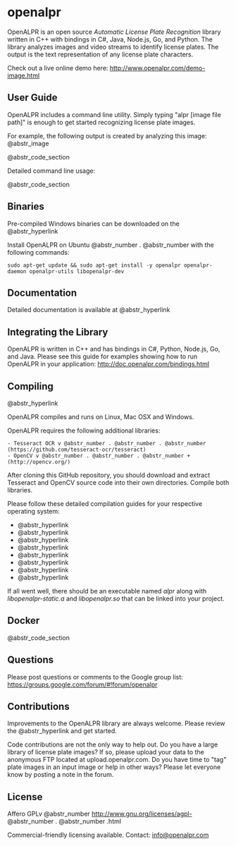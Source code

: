 # openalpr

OpenALPR is an open source _Automatic License Plate Recognition_ library written in C++ with bindings in C#, Java, Node.js, Go, and Python. The library analyzes images and video streams to identify license plates. The output is the text representation of any license plate characters.

Check out a live online demo here: http://www.openalpr.com/demo-image.html

## User Guide

OpenALPR includes a command line utility. Simply typing "alpr [image file path]" is enough to get started recognizing license plate images.

For example, the following output is created by analyzing this image: @abstr_image 

@abstr_code_section 

Detailed command line usage:

@abstr_code_section 

## Binaries

Pre-compiled Windows binaries can be downloaded on the @abstr_hyperlink 

Install OpenALPR on Ubuntu @abstr_number . @abstr_number with the following commands:
    
    
    sudo apt-get update && sudo apt-get install -y openalpr openalpr-daemon openalpr-utils libopenalpr-dev
    

## Documentation

Detailed documentation is available at @abstr_hyperlink 

## Integrating the Library

OpenALPR is written in C++ and has bindings in C#, Python, Node.js, Go, and Java. Please see this guide for examples showing how to run OpenALPR in your application: http://doc.openalpr.com/bindings.html

## Compiling

@abstr_hyperlink 

OpenALPR compiles and runs on Linux, Mac OSX and Windows.

OpenALPR requires the following additional libraries:
    
    
    - Tesseract OCR v @abstr_number . @abstr_number . @abstr_number  (https://github.com/tesseract-ocr/tesseract)
    - OpenCV v @abstr_number . @abstr_number . @abstr_number + (http://opencv.org/)
    

After cloning this GitHub repository, you should download and extract Tesseract and OpenCV source code into their own directories. Compile both libraries.

Please follow these detailed compilation guides for your respective operating system:

  * @abstr_hyperlink 
  * @abstr_hyperlink 
  * @abstr_hyperlink 
  * @abstr_hyperlink 
  * @abstr_hyperlink 
  * @abstr_hyperlink 
  * @abstr_hyperlink 
  * @abstr_hyperlink 



If all went well, there should be an executable named _alpr_ along with _libopenalpr-static.a_ and _libopenalpr.so_ that can be linked into your project.

## Docker

@abstr_code_section 

## Questions

Please post questions or comments to the Google group list: https://groups.google.com/forum/#!forum/openalpr

## Contributions

Improvements to the OpenALPR library are always welcome. Please review the @abstr_hyperlink and get started.

Code contributions are not the only way to help out. Do you have a large library of license plate images? If so, please upload your data to the anonymous FTP located at upload.openalpr.com. Do you have time to "tag" plate images in an input image or help in other ways? Please let everyone know by posting a note in the forum.

## License

Affero GPLv @abstr_number http://www.gnu.org/licenses/agpl- @abstr_number . @abstr_number .html

Commercial-friendly licensing available. Contact: info@openalpr.com

